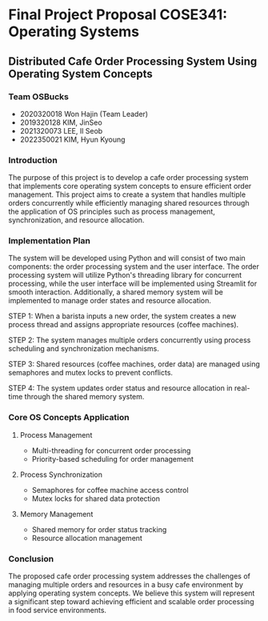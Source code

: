 # Final Project Proposal COSE341: Operating Systems

## Distributed Cafe Order Processing System Using Operating System Concepts

### Team OSBucks

- 2020320018 Won Hajin (Team Leader)
- 2019320128 KIM, JinSeo
- 2021320073 LEE, Il Seob
- 2022350021 KIM, Hyun Kyoung

### Introduction

The purpose of this project is to develop a cafe order processing system that implements core operating system concepts to ensure efficient order management. This project aims to create a system that handles multiple orders concurrently while efficiently managing shared resources through the application of OS principles such as process management, synchronization, and resource allocation.

### Implementation Plan

The system will be developed using Python and will consist of two main components: the order processing system and the user interface. The order processing system will utilize Python's threading library for concurrent processing, while the user interface will be implemented using Streamlit for smooth interaction. Additionally, a shared memory system will be implemented to manage order states and resource allocation.

STEP 1: When a barista inputs a new order, the system creates a new process thread and assigns appropriate resources (coffee machines).

STEP 2: The system manages multiple orders concurrently using process scheduling and synchronization mechanisms.

STEP 3: Shared resources (coffee machines, order data) are managed using semaphores and mutex locks to prevent conflicts.

STEP 4: The system updates order status and resource allocation in real-time through the shared memory system.

### Core OS Concepts Application

1. Process Management

   - Multi-threading for concurrent order processing
   - Priority-based scheduling for order management

2. Process Synchronization

   - Semaphores for coffee machine access control
   - Mutex locks for shared data protection

3. Memory Management
   - Shared memory for order status tracking
   - Resource allocation management

### Conclusion

The proposed cafe order processing system addresses the challenges of managing multiple orders and resources in a busy cafe environment by applying operating system concepts. We believe this system will represent a significant step toward achieving efficient and scalable order processing in food service environments.
